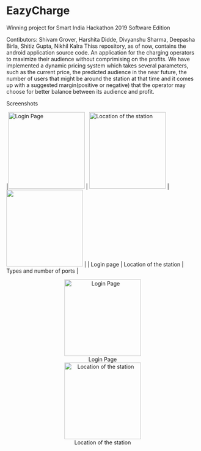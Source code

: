 # EazyCharge

Winning project for Smart India Hackathon 2019 Software Edition

Contibutors: Shivam Grover, Harshita Didde, Divyanshu Sharma, Deepasha Birla, Shitiz Gupta, Nikhil Kalra
Thiss repository, as of now, contains the android application source code.
An application for the charging operators to maximize their audience without comprimising on the profits. 
We have implemented a dynamic pricing system which takes several parameters, such as the current price, the predicted audience in the near future, the number of users that might be around the station at that time and it comes up with a suggested margin(positive or negative) that the operator may choose for better balance between its audience and profit.

Screenshots

 




|<img src="https://github.com/shivumgrover/EazyCharge/blob/master/screenshots/a1.png" width="200" title="Login Page"> | <img src="https://github.com/shivumgrover/EazyCharge/blob/master/screenshots/A2.png" width="200" title="Location of the station"> | <img src="https://github.com/shivumgrover/EazyCharge/blob/master/screenshots/A3.png" width="200"> |
| Login page   | Location of the station      |  Types and number of ports  |

<div>
<div style="text-align:center">
  <img src="https://github.com/shivumgrover/EazyCharge/blob/master/screenshots/a1.png" width="200" title="Login Page">
  <br />
  Login Page
 
 </div>
<div style="text-align:center">
  <img src="https://github.com/shivumgrover/EazyCharge/blob/master/screenshots/A2.png" width="200" title="Location of the station">
  <br />
  Location of the station 
 </div>

</div>

